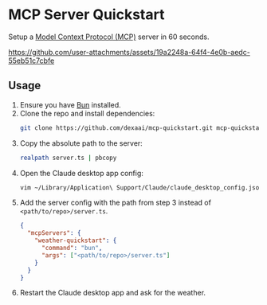 # MCP Server Quickstart

Setup a [Model Context Protocol (MCP)](https://modelcontextprotocol.io/) server in 60 seconds.

https://github.com/user-attachments/assets/19a2248a-64f4-4e0b-aedc-55eb51c7cbfe

## Usage

1. Ensure you have [Bun](https://bun.sh/docs/installation) installed.
2. Clone the repo and install dependencies:
   ```bash
   git clone https://github.com/dexaai/mcp-quickstart.git mcp-quickstart && cd mcp-quickstart && bun install
   ```
3. Copy the absolute path to the server:
   ```bash
   realpath server.ts | pbcopy
   ```
4. Open the Claude desktop app config:
   ```bash
   vim ~/Library/Application\ Support/Claude/claude_desktop_config.json
   ```
5. Add the server config with the path from step 3 instead of `<path/to/repo>/server.ts`.
   ```json
   {
     "mcpServers": {
       "weather-quickstart": {
         "command": "bun",
         "args": ["<path/to/repo>/server.ts"]
       }
     }
   }
   ```
6. Restart the Claude desktop app and ask for the weather.
